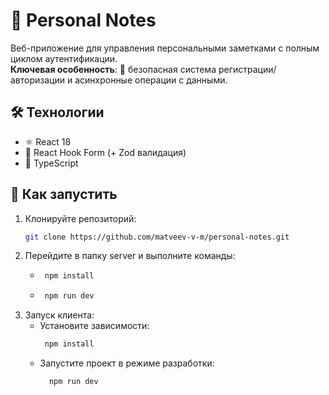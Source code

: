 # 📒 Personal Notes

Веб-приложение для управления персональными заметками с полным циклом аутентификации.  
**Ключевая особенность**: 🔐 безопасная система регистрации/авторизации и асинхронные операции с данными.

## 🛠 Технологии
  - ⚛️ React 18
  - 📝 React Hook Form (+ Zod валидация)  
  - 📜 TypeScript

## 🚀 Как запустить
1. Клонируйте репозиторий:
   ```bash   
   git clone https://github.com/matveev-v-m/personal-notes.git
2. Перейдите в папку server и выполните команды:
   - ```bash
      npm install    
   - ```bash   
      npm run dev
3. Запуск клиента:
     - Установите зависимости:
         ```bash
          npm install
         ```
      - Запустите проект в режиме разработки:
          ```bash   
            npm run dev
          ```
